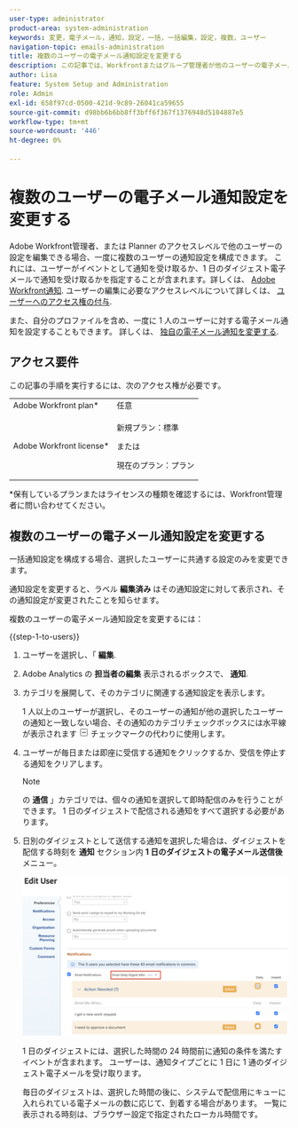 ```yaml
---
user-type: administrator
product-area: system-administration
keywords: 変更，電子メール，通知，設定，一括，一括編集，設定，複数，ユーザー
navigation-topic: emails-administration
title: 複数のユーザーの電子メール通知設定を変更する
description: この記事では、Workfrontまたはグループ管理者が他のユーザーの電子メール通知を更新する方法について説明します。
author: Lisa
feature: System Setup and Administration
role: Admin
exl-id: 658f97cd-0500-421d-9c89-26041ca59655
source-git-commit: d98bb6b6bb8ff3bff6f367f1376948d5104887e5
workflow-type: tm+mt
source-wordcount: '446'
ht-degree: 0%

---
```


# 複数のユーザーの電子メール通知設定を変更する

<!-- Audited: 12/2023 -->

Adobe Workfront管理者、または Planner のアクセスレベルで他のユーザーの設定を編集できる場合、一度に複数のユーザーの通知設定を構成できます。 これには、ユーザーがイベントとして通知を受け取るか、1 日のダイジェスト電子メールで通知を受け取るかを指定することが含まれます。詳しくは、 [Adobe Workfront通知](../../../workfront-basics/using-notifications/wf-notifications.md). ユーザーの編集に必要なアクセスレベルについて詳しくは、 [ユーザーへのアクセス権の付与](../../../administration-and-setup/add-users/configure-and-grant-access/grant-access-other-users.md).

また、自分のプロファイルを含め、一度に 1 人のユーザーに対する電子メール通知を設定することもできます。 詳しくは、 [独自の電子メール通知を変更する](../../../workfront-basics/using-notifications/activate-or-deactivate-your-own-event-notifications.md).


## アクセス要件

この記事の手順を実行するには、次のアクセス権が必要です。

<table style="table-layout:auto"> 
 <col> 
 <col> 
 <tbody> 
  <tr> 
   <td role="rowheader">Adobe Workfront plan*</td> 
   <td>任意</td> 
  </tr> 
  <tr> 
   <td role="rowheader">Adobe Workfront license*</td> 
   <td> <p>新規プラン：標準 </p>
 <p>または</p> 
<p>現在のプラン：プラン </p> 
</td> 
  </tr> 
 </tbody> 
</table>

&#42;保有しているプランまたはライセンスの種類を確認するには、Workfront管理者に問い合わせてください。

## 複数のユーザーの電子メール通知設定を変更する

一括通知設定を構成する場合、選択したユーザーに共通する設定のみを変更できます。

通知設定を変更すると、ラベル **編集済み** はその通知設定に対して表示され、その通知設定が変更されたことを知らせます。

複数のユーザーの電子メール通知設定を変更するには：

{{step-1-to-users}}

1. ユーザーを選択し、「 **編集**.
1. Adobe Analytics の **担当者の編集** 表示されるボックスで、 **通知**.

1. カテゴリを展開して、そのカテゴリに関連する通知設定を表示します。

   1 人以上のユーザーが選択し、そのユーザーの通知が他の選択したユーザーの通知と一致しない場合、その通知のカテゴリチェックボックスには水平線が表示されます ![](assets/straight-line-instead-of-checkmark.jpg) チェックマークの代わりに使用します。


1. ユーザーが毎日または即座に受信する通知をクリックするか、受信を停止する通知をクリアします。

   >[!NOTE]
   >
   >   の **通信** 」カテゴリでは、個々の通知を選択して即時配信のみを行うことができます。 1 日のダイジェストで配信される通知をすべて選択する必要があります。


1. 日別のダイジェストとして送信する通知を選択した場合は、ダイジェストを配信する時刻を **通知** セクション内 **1 日のダイジェストの電子メール送信後** メニュー。

   ![](assets/daily-digest-time.png)

   1 日のダイジェストには、選択した時間の 24 時間前に通知の条件を満たすイベントが含まれます。 ユーザーは、通知タイプごとに 1 日に 1 通のダイジェスト電子メールを受け取ります。

   毎日のダイジェストは、選択した時間の後に、システムで配信用にキューに入れられている電子メールの数に応じて、到着する場合があります。 一覧に表示される時刻は、ブラウザー設定で指定されたローカル時間です。
